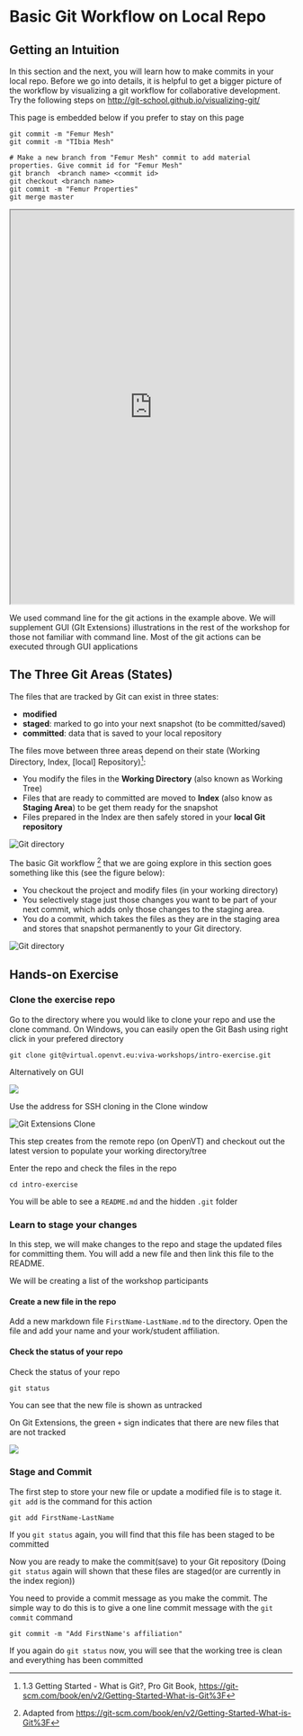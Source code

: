 # Basic Git Workflow on Local Repo


## Getting an Intuition

In this section and the next, you will learn how to make commits in your local repo. Before we go into details, it is helpful to get a bigger picture of the workflow by visualizing a git workflow for collaborative development. Try the following steps on http://git-school.github.io/visualizing-git/

This page is embedded below if you prefer to stay on this page

```
git commit -m "Femur Mesh"
git commit -m "TIbia Mesh"

# Make a new branch from "Femur Mesh" commit to add material properties. Give commit id for "Femur Mesh"
git branch  <branch name> <commit id>
git checkout <branch name>
git commit -m "Femur Properties"
git merge master
```

<iframe src="http://git-school.github.io/visualizing-git/" width="100%" height="700"></iframe>

We used command line for the git actions in the example above. We will supplement GUI (GIt Extensions) illustrations in the rest of the workshop for those not familiar with command line. Most of the git actions can be executed through GUI applications

## The Three Git Areas (States)

The files that are tracked by Git can exist in three states: 

- **modified**
- **staged**: marked to go into your next snapshot (to be committed/saved)
- **committed**: data that is saved to your local repository

The files move between three areas depend on their state (Working Directory, Index, [local] Repository)[^1]:

- You modify the files in the **Working Directory** (also known as Working Tree)
- Files that are ready to committed are moved to **Index** (also know as **Staging Area**) to be get them ready for the snapshot
- Files prepared in the Index are then safely stored in your **local Git repository**  

![Git directory](img/git-directory-translate-illustration.png)

[^1]: 1.3 Getting Started - What is Git?, Pro Git Book, https://git-scm.com/book/en/v2/Getting-Started-What-is-Git%3F

The basic Git workflow [^2] that we are going explore in this section goes something like this (see the figure below):

- You checkout the project and modify files (in your working directory)
- You selectively stage just those changes you want to be part of your next commit, which adds only those changes to the staging area.
- You do a commit, which takes the files as they are in the staging area and stores that snapshot permanently to your Git directory.

[^2]: Adapted from https://git-scm.com/book/en/v2/Getting-Started-What-is-Git%3F

![Git directory](img/basic-git-workflow.png)

## Hands-on Exercise

### Clone the exercise repo

Go to the directory where you would like to clone your repo and use the clone command. On Windows, you can easily open the Git Bash using right click in your prefered directory

```
git clone git@virtual.openvt.eu:viva-workshops/intro-exercise.git
```

Alternatively on GUI

![](img/Git-extension-main-options.png)

Use the address for SSH cloning in the Clone window 

![Git Extensions Clone](img/Git-extensions-Clone-Window.png)

This step creates from the remote repo (on OpenVT) and checkout out the latest version to populate your working directory/tree

Enter the repo and check the files in the repo

```
cd intro-exercise
```
You will be able to see a `README.md` and the hidden `.git` folder
### Learn to stage your changes

In this step, we will make changes to the repo and stage the updated files for committing them. You will add a new file and then link this file to the README.

We will be creating a list of the workshop participants

#### Create a new file in the repo

Add a new markdown file `FirstName-LastName.md` to the directory. Open the file and add your name and your work/student affiliation.

#### Check the status of your repo
Check the status of your repo

```
git status
```
You can see that the new file is shown as untracked

On Git Extensions, the green `+` sign indicates that there are new files that are not tracked

![](img/GIt-extensions-git-status.png)

### Stage and Commit 

The first step to store your new file or update a modified file is to stage it. `git add` is the command for this action

```
git add FirstName-LastName
```

If you `git status` again, you will find that this file has been staged to be committed

Now you are ready to make the commit(save) to your Git repository (Doing `git status` again will shown that these files are staged(or are currently in the index region))

You need to provide a commit message as you make the commit. The simple way to do this is to give a one line commit message with the `git commit` command

```
git commit -m "Add FirstName's affiliation"
```

If you again do `git status` now, you will see that the working tree is clean and everything has been committed

